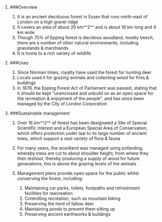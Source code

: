 1. ###Overview

    1. It is an ancient deciduous forest in Essex that runs north-east of London on a high gravel ridge
    2. It covers an area of about 20 km^^2^^ and is about 19 km long and 4 km wide
    3. Though 70% of Epping forest is decidous woodland, mostly beech, there are a number of other natural environments, including grasslands & marshlands
    4. It is home to a rich variety of wildlife
2. ###Uses

    1. Since Norman times, royalty have used the forest for hunting deer
    2. Locals used it for grazing animals and collecting wood for fires & buildings
    3. In 1878, the Epping Forest Act of Parliament was passed, stating that it should be kept "unenclosed and unbuild on as an open space for the recreation & enjoyment of the people", and has since been managed by the City of London Corporation
3. ###Sustainable management

    1. Over 16 km^^2^^ of forest has been designated a Site of Special Scientific Interest and a European Special Area of Conservation, which offers protection under law to its large number of ancient trees, which support a vast variety of flora & fauna
    2. For many years, the woodland was managed using pollarding, whereby trees are cut to about shoulder height, from where they then reshoot, thereby producing a supply of wood for future generations; this is above the grazing levels of the animals
    3. Management plans provide open space for the public whilst conserving the forest, including:

        1. Maintaining car parks, toilets, footpaths and refreshment facilities for reacreation
        2. Controlling recreation, such as mountain biking
        3. Preserving the herd of fallow deer
        4. Maintaining ponds to prevent them silting up
        5. Preserving ancient earthworks & buildings
